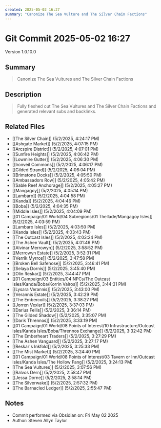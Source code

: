 ```yaml
---
created: 2025-05-02 16:27
summary: "Canonize The Sea Vulture and The Silver Chain Factions"
---
```


# Git Commit 2025-05-02 16:27

Version 1.0.10.0

## Summary
> Canonize The Sea Vultures and The Silver Chain Factions

## Description
> Fully fleshed out The Sea Vultures and The Silver Chain Factions and generated relevant subs and backlinks.

## Related Files
- [[The Silver Chain]] (5/2/2025, 4:24:17 PM)
- [[Ashgate Market]] (5/2/2025, 4:07:15 PM)
- [[Arcspire District]] (5/2/2025, 4:07:01 PM)
- [[Sunfire Heights]] (5/2/2025, 4:06:42 PM)
- [[Lowmire Gutter]] (5/2/2025, 4:06:30 PM)
- [[Ironveil Commons]] (5/2/2025, 4:06:17 PM)
- [[Gilded Strand]] (5/2/2025, 4:06:04 PM)
- [[Brimstone Docks]] (5/2/2025, 4:05:50 PM)
- [[Ambassadors Row]] (5/2/2025, 4:05:42 PM)
- [[Sable Reef Anchorage]] (5/2/2025, 4:05:27 PM)
- [[Mangagoy]] (5/2/2025, 4:05:14 PM)
- [[Lambaro]] (5/2/2025, 4:04:58 PM)
- [[Kanda]] (5/2/2025, 4:04:46 PM)
- [[Boba]] (5/2/2025, 4:04:35 PM)
- [[Middle Isles]] (5/2/2025, 4:04:09 PM)
- [[01 Campaign/01 World/04 Subregions/01 Thellade/Mangagoy Isles]] (5/2/2025, 4:03:59 PM)
- [[Lambaro Isles]] (5/2/2025, 4:03:50 PM)
- [[Kanda Isles]] (5/2/2025, 4:03:43 PM)
- [[The Outcast Isles]] (5/2/2025, 4:03:24 PM)
- [[The Ashen Vault]] (5/2/2025, 4:01:46 PM)
- [[Alvinar Merrowyn]] (5/2/2025, 3:58:52 PM)
- [[Merrowyn Estate]] (5/2/2025, 3:52:31 PM)
- [[Verrik Myrros]] (5/2/2025, 3:47:58 PM)
- [[Broken Bell Safehose]] (5/2/2025, 3:46:41 PM)
- [[Selaya Dornis]] (5/2/2025, 3:45:40 PM)
- [[Olin Reskar]] (5/2/2025, 3:44:47 PM)
- [[01 Campaign/03 Entities/04 NPCs/The Outcast Isles/Kanda/Boba/Korrin Valros]] (5/2/2025, 3:44:31 PM)
- [[Lysara Verannis]] (5/2/2025, 3:43:00 PM)
- [[Verannis Estate]] (5/2/2025, 3:42:29 PM)
- [[The Embercoils]] (5/2/2025, 3:38:27 PM)
- [[Jorren Vexlar]] (5/2/2025, 3:37:03 PM)
- [[Darius Fellis]] (5/2/2025, 3:36:14 PM)
- [[The Gilded Shadow]] (5/2/2025, 3:35:07 PM)
- [[Darik Thrennos]] (5/2/2025, 3:33:19 PM)
- [[01 Campaign/01 World/08 Points of Interest/10 Infrastructure/Outcast Isles/Kanda Isles/Boba/Thrennos Exchange]] (5/2/2025, 3:32:42 PM)
- [[The Emberheart Traders]] (5/2/2025, 3:27:29 PM)
- [[The Ashen Vanguard]] (5/2/2025, 3:27:17 PM)
- [[Reskar's Inkfold]] (5/2/2025, 3:25:33 PM)
- [[The Mist Market]] (5/2/2025, 3:24:40 PM)
- [[01 Campaign/01 World/08 Points of Interest/03 Tavern or Inn/Outcast Isles/Kanda Isles/The Hollow Fang]] (5/2/2025, 3:24:13 PM)
- [[The Sea Vultures]] (5/2/2025, 3:07:56 PM)
- [[Ralvos Dern]] (5/2/2025, 2:58:47 PM)
- [[Jessa Dorne]] (5/2/2025, 2:58:14 PM)
- [[The Silverwake]] (5/2/2025, 2:57:32 PM)
- [[The Barnacled Ledger]] (5/2/2025, 2:55:47 PM)

## Notes
- Commit performed via Obsidian on: Fri May 02 2025
- Author: Steven Allyn Taylor

